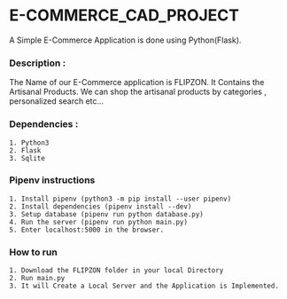 # E-COMMERCE_CAD_PROJECT
A Simple E-Commerce Application is done using Python(Flask).

<h3>Description :</h3>
	The Name of our E-Commerce application is FLIPZON. It Contains the Artisanal Products. 
 We can shop the artisanal products by categories , personalized search etc...

 <h3>Dependencies :</h3>
 	
  	1. Python3
	2. Flask
	3. Sqlite

<h3> Pipenv instructions </h3>

	1. Install pipenv (python3 -m pip install --user pipenv)
	2. Install dependencies (pipenv install --dev)
	3. Setup database (pipenv run python database.py)
	4. Run the server (pipenv run python main.py)
	5. Enter localhost:5000 in the browser.
 
<h3>How to run </h3>

	1. Download the FLIPZON folder in your local Directory  
	2. Run main.py
	3. It will Create a Local Server and the Application is Implemented.
